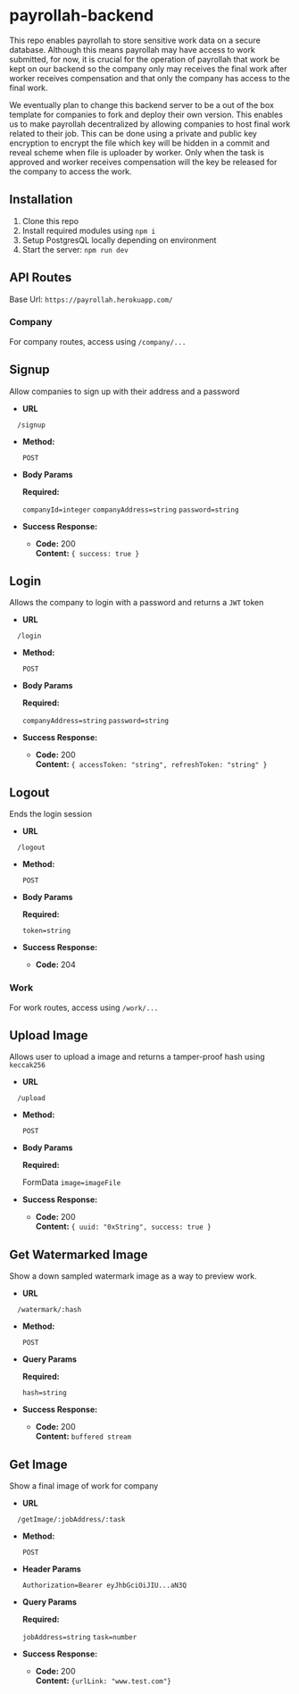 # payrollah-backend

This repo enables payrollah to store sensitive work data on a secure database. Although this means payrollah may have access to work submitted, for now, it is crucial for the operation of payrollah that work be kept on our backend so the company only may receives the final work after worker receives compensation and that only the company has access to the final work. 

We eventually plan to change this backend server to be a out of the box template for companies to fork and deploy their own version. This enables us to make payrollah decentralized by allowing companies to host final work related to their job. This can be done using a private and public key encryption to encrypt the file which key will be hidden in a commit and reveal scheme when file is uploader by worker. Only when the task is approved and worker receives compensation will the key be released for the company to access the work.

## Installation

1. Clone this repo
1. Install required modules using `npm i`
1. Setup PostgresQL locally depending on environment 
1. Start the server: `npm run dev`

## API Routes

Base Url: `https://payrollah.herokuapp.com/`

### Company

For company routes, access using `/company/...`

**Signup**
----
Allow companies to sign up with their address and a password

* **URL**

```text
  /signup
```

* **Method:**

  `POST`
  
*  **Body Params**

   **Required:**
 
   `companyId=integer`
   `companyAddress=string`
   `password=string`

* **Success Response:**

  * **Code:** 200 <br />
    **Content:** `{ success: true }`

**Login**
----
Allows the company to login with a password and returns a `JWT` token

* **URL**

```text
  /login
```

* **Method:**

  `POST`
  
*  **Body Params**

   **Required:**

   `companyAddress=string`
   `password=string`

* **Success Response:**

  * **Code:** 200 <br />
    **Content:** `{ accessToken: "string", refreshToken: "string" }`

**Logout**
---
Ends the login session

* **URL**

```text
  /logout
```

* **Method:**

  `POST`
  
*  **Body Params**

   **Required:**

   `token=string`

* **Success Response:**

  * **Code:** 204 <br />

### Work

For work routes, access using `/work/...`

**Upload Image**
----
Allows user to upload a image and returns a tamper-proof hash using `keccak256`

* **URL**

```text
  /upload
```

* **Method:**

  `POST`
  
*  **Body Params**

   **Required:**

    FormData
   `image=imageFile`


* **Success Response:**

  * **Code:** 200 <br />
    **Content:** `{ uuid: "0xString", success: true }`

**Get Watermarked Image**
----
Show a down sampled watermark image as a way to preview work.

* **URL**

```text
  /watermark/:hash
```

* **Method:**

  `POST`
  
*  **Query Params**

   **Required:**

   `hash=string`


* **Success Response:**

  * **Code:** 200 <br />
    **Content:** `buffered stream`

**Get Image**
----
Show a final image of work for company

* **URL**

```text
  /getImage/:jobAddress/:task
```

* **Method:**

  `POST`

*  **Header Params**

   `Authorization=Bearer eyJhbGciOiJIU...aN3Q`
  
*  **Query Params**

   **Required:**

   `jobAddress=string`
   `task=number`


* **Success Response:**

  * **Code:** 200 <br />
    **Content:** `{urlLink: "www.test.com"}`